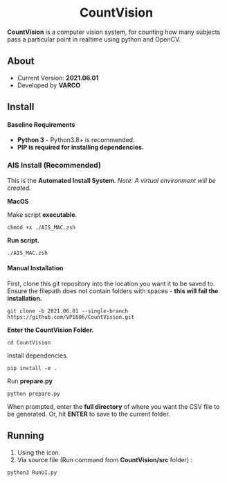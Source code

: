 <span align="center">

# CountVision

</span>

**CountVision** is a computer vision system, for counting how many subjects pass a particular point in realtime using python and OpenCV. 

## About

- Current Version: **2021.06.01**
- Developed by **VARCO**

## Install

#### Baseline Requirements

- **Python 3** - Python3.8+ is recommended.
- **PIP is required for installing dependencies.**

### AIS Install (Recommended)

This is the **Automated Install System**. 
*Note: A virtual environment will be created.*

**MacOS**

Make script **executable**.
```shell
chmod +x ./AIS_MAC.zsh
```

**Run script.**
```shell
./AIS_MAC.zsh
```

#### Manual Installation

First, clone this git repository into the location you want it to be saved to. Ensure the filepath does not contain folders with spaces - **this will fail the installation.**
```shell
git clone -b 2021.06.01 --single-branch https://github.com/VP1606/CountVision.git
```

**Enter the CountVision Folder.**
```shell
cd CountVision
```
Install dependencies.
```shell
pip install -e .
```

Run **prepare.py**
```shell
python prepare.py
```

When prompted, enter the **full directory** of where you want the CSV file to be generated. Or, hit **ENTER** to save to the current folder.

## Running

1. Using the icon.
2. Via source file (Run command from **CountVision/src** folder) :
```shell
python3 RunUI.py
```

